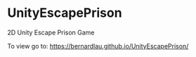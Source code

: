 # UnityEscapePrison
2D Unity Escape Prison Game

To view go to:
https://bernardlau.github.io/UnityEscapePrison/
